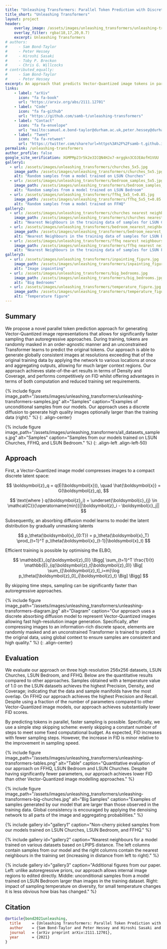 ```yaml
---
title: "Unleashing Transformers: Parallel Token Prediction with Discrete Absorbing Diffusion for Fast High-Resolution Image Generation from Vector-Quantized Codes"
title_short: "Unleashing Transformers"
layout: project
header:
    overlay_image: /assets/images/unleashing_transformers/unleashing-transformers-header.jpg
    overlay_filter: rgba(18,17,20,0.7)
    excerpt: Unleashing Transformers
# authors:
#     - Sam Bond-Taylor
#     - Peter Hessey
#     - Hiroshi Sasaki
#     - Toby P. Breckon
#     - Chris G. Willcocks
# contributed_equally:
#     - Sam Bond-Taylor
#     - Peter Hessey
excerpt: An approach that predicts Vector-Quantized image tokens in parallel to significantly speed up the sampling process.
links:
    - label: "arXiv"
      icon: "fa fa-book"
      url: "https://arxiv.org/abs/2111.12701"
    - label: "Code"
      icon: "fa fa-github"
      url: "https://github.com/samb-t/unleashing-transformers"
    - label: "Contact"
      icon: "fa fa-envelope"
      url: "mailto:samuel.e.bond-taylor@durham.ac.uk,peter.hessey@durham.ac.uk?cc=hiroshi.sasaki@durham.ac.uk,toby.breckon@durham.ac.uk,christopher.g.willcocks@durham.ac.uk"
    - label: "Tweet"
      icon: "fa fa-retweet"
      url: "https://twitter.com/share?url=https%3A%2F%2Fsamb-t.github.io%2Funleashing-transformers"
permalink: /unleashing-transformers
author_profile: false
google_site_verification: XGMPMp23r5k2e3ICQN4HJx7-mrggkn3COJEAofH1VUU
gallery1:
  - url: /assets/images/unleashing_transformers/churches_5x5.jpg
    image_path: /assets/images/unleashing_transformers/churches_5x5.jpg
    alt: "Random samples from a model trained on LSUN Churches"
  - url: /assets/images/unleashing_transformers/bedroom_samples_5x5.jpg
    image_path: /assets/images/unleashing_transformers/bedroom_samples_5x5.jpg
    alt: "Random samples from a model trained on LSUN Bedroom"
  - url: /assets/images/unleashing_transformers/ffhq_5x5_t=0.85.jpg
    image_path: /assets/images/unleashing_transformers/ffhq_5x5_t=0.85.jpg
    alt: "Random samples from a model trained on FFHQ"
gallery2:
  - url: /assets/images/unleashing_transformers/churches nearest neighbours.jpg
    image_path: /assets/images/unleashing_transformers/churches nearest neighbours.jpg
    alt: "Nearest Neighbours in the training data of samples for LSUN Churches"
  - url: /assets/images/unleashing_transformers/bedroom_nearest_neighbours.jpg
    image_path: /assets/images/unleashing_transformers/bedroom_nearest_neighbours.jpg
    alt: "Nearest Neighbours in the training data of samples for LSUN Bedroom"
  - url: /assets/images/unleashing_transformers/ffhq nearest neighbours.jpg
    image_path: /assets/images/unleashing_transformers/ffhq nearest neighbours.jpg
    alt: "Nearest Neighbours in the training data of samples for LSUN FFHQ"
gallery3:
  - url: /assets/images/unleashing_transformers/inpainting_figure.jpg
    image_path: /assets/images/unleashing_transformers/inpainting_figure.jpg
    alt: "Image inpainting"
  - url: /assets/images/unleashing_transformers/big_bedrooms.jpg
    image_path: /assets/images/unleashing_transformers/big_bedrooms.jpg
    alt: "Big Bedrooms"
  - url: /assets/images/unleashing_transformers/temperature_figure.jpg
    image_path: /assets/images/unleashing_transformers/temperature_figure.jpg
    alt: "Temperature figure"
---
```


## Summary
We propose a novel parallel token prediction approach for generating Vector-Quantized image representations that allows for significantly faster sampling than autoregressive approaches. During training, tokens are randomly masked in an order-agnostic manner and an unconstrained Transformer learns to predict the original tokens. Our approach is able to generate globally consistent images at resolutions exceeding that of the original training data by applying the network to various locations at once and aggregating outputs, allowing for much larger context regions. Our approach achieves state-of-the-art results in terms of Density and Coverage, and performs competitively on FID whilst offering advantages in terms of both computation and reduced training set requirements.

{% include figure image_path="/assets/images/unleashing_transformers/unleashing-transformers-samples.jpg" alt="Samples" caption="Examples of unconditional samples from our models. Our approach uses a discrete diffusion to generate high quality images optionally larger than the training data (right)." %} {: .align-center}


{% include figure image_path="/assets/images/unleashing_transformers/all_datasets_samples.jpg" alt="Samples" caption="Samples from our models trained on LSUN Churches, FFHQ, and LSUN Bedroom." %} {: .align-left .align-left-50}


## Approach

First, a Vector-Quantized image model compresses images to a compact discrete latent space:

$$
\boldsymbol{z}_q = q(E(\boldsymbol{x})), \quad \hat{\boldsymbol{x}} = G(\boldsymbol{z}_q),
$$

$$
\text{where } q(\boldsymbol{z}_i) = \underset{\boldsymbol{c}_{j} \in \mathcal{C}}{\operatorname{min}}||\boldsymbol{z}_i - \boldsymbol{c}_j||
$$

Subsequently, an absorbing diffusion model learns to model the latent distribution by gradually unmasking latents

$$
p_\theta(\boldsymbol{x}_{0:T}) = p_\theta(\boldsymbol{x}_T) \prod_{t=1}^T p_\theta(\boldsymbol{x}_{t-1}|\boldsymbol{x}_t)
$$

Efficient training is possible by optimising the ELBO,

$$
\mathbb{E}_{q(\boldsymbol{z}_0)} \Bigg[ \sum_{t=1}^T \frac{1}{t} \mathbb{E}_{q(\boldsymbol{z}_t|\boldsymbol{z}_0)} \Big[ \sum_{[\boldsymbol{z}_t]_i=m}\log p_\theta([\boldsymbol{z}_0]_i|\boldsymbol{z}_t)  \Big] \Bigg]
$$

By skipping time steps, sampling can be significantly faster than autoregressive approaches.


{% include figure image_path="/assets/images/unleashing_transformers/unleashing-transformers-diagram.jpg" alt="Diagram" caption="Our approach uses a discrete absorbing diffusion model to represent Vector-Quantized images allowing fast high-resolution image generation. Specifically, after compressing images to an information-rich discrete space, elements are randomly masked and an unconstrained Transformer is trained to predict the original data, using global context to ensure samples are consistent and high quality." %} {: .align-center}

## Evaluation
We evaluate our approach on three high resolution 256x256 datasets, LSUN Churches, LSUN Bedroom, and FFHQ. Below are the quantitative results compared to other approaches. Samples obtained with a temperature value of 1.0 on the LSUN datasets achieves the highest Precision, Density, and Coverage; indicating that the data and sample manifolds have the most overlap. On FFHQ our approach achieves the highest Precision and Recall. Despite using a fraction of the number of parameters compared to other Vector-Quantized image models, our approach achieves substantially lower FID scores. 

By predicting tokens in parallel, faster sampling is possible. Specifically, we use a simple step skipping scheme: evenly skipping a constant number of steps to meet some fixed computational budget. As expected, FID increases with fewer sampling steps. However, the increase in FID is minor relative to the improvement in sampling speed.


{% include figure image_path="/assets/images/unleashing_transformers/unleashing-transformers-tables.png" alt="Table" caption="Quantitative evaluation of our approach on FFHQ, LSUN Bedroom and LSUN Churches. Despite having significantly fewer parameters, our approach achieves lower FID than other Vector-Quantized image modelling approaches." %}


{% include figure image_path="/assets/images/unleashing_transformers/unleashing-transformers-big-churches.jpg" alt="Big Samples" caption="Examples of samples generated by our model that are larger than those observed in the training data. Global consistency is encouraged by applying the denoising network to all parts of the image and aggregating probabilities." %}


{% include gallery id="gallery1" caption="Non-cherry picked samples from our models trained on LSUN Churches, LSUN Bedroom, and FFHQ." %}

{% include gallery id="gallery2" caption="Nearest neighbours for a model trained on various datasets based on LPIPS distance. The left columns contain samples from our model and the right columns contain the nearest neighbours in the training set (increasing in distance from left to right)." %}

{% include gallery id="gallery3" caption="Additional figures from our paper. Left: unlike autoregressive priors, our approach allows internal image regions to edited directly. Middle: unconditional samples from a model trained on LSUN Bedroom larger than images in the training dataset. Right: impact of sampling temperature on diversity, for small temperature changes it is less obvious how bias has changed." %}

## Citation

```bibtex
@article{bond2021unleashing,
  title     = {Unleashing Transformers: Parallel Token Prediction with Discrete Absorbing Diffusion for Fast High-Resolution Image Generation from Vector-Quantized Codes},
  author    = {Sam Bond-Taylor and Peter Hessey and Hiroshi Sasaki and Toby P. Breckon and Chris G. Willcocks},
  journal   = {arXiv preprint arXiv:2111.12701},
  year      = {2021}
}
```